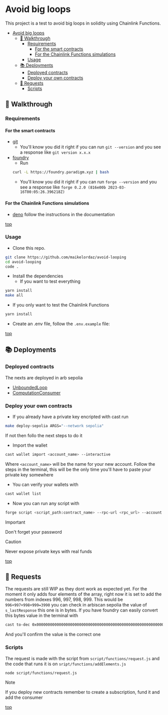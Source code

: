 # Avoid big loops
This project is a test to avoid big loops in solidity using Chainlink Functions. <br/>

- [Avoid big loops](#avoid-big-loops)
  - [:rocket: Walkthrough](#rocket-walkthrough)
    - [Requirements](#requirements)
      - [For the smart contracts](#for-the-smart-contracts)
      - [For the Chainlink Functions simulations](#for-the-chainlink-functions-simulations)
    - [Usage](#usage)
  - [:books: Deployments](#books-deployments)
    - [Deployed contracts](#deployed-contracts)
    - [Deploy your own contracts](#deploy-your-own-contracts)
  - [:dart: Requests](#dart-requests)
    - [Scripts](#scripts)

## :rocket: Walkthrough 

### Requirements

#### For the smart contracts

- [git](https://git-scm.com/book/en/v2/Getting-Started-Installing-Git)
  - You'll know you did it right if you can run `git --version` and you see a response like `git version x.x.x`
- [foundry](https://getfoundry.sh/)
  - Run
  ```bash
  curl -L https://foundry.paradigm.xyz | bash
  ```
  - You'll know you did it right if you can run `forge --version` and you see a response like `forge 0.2.0 (816e00b 2023-03-16T00:05:26.396218Z)`

#### For the Chainlink Functions simulations
- [deno](https://docs.deno.com/runtime/manual/) follow the instructions in the documentation

[top](#avoid-big-loops)

### Usage
- Clone this repo.
```bash
git clone https://github.com/maikelordaz/avoid-looping
cd avoid-looping
code .
```
- Install the dependencies
  - If you want to test everything
```bash
yarn install
make all
```
  - If you only want to test the Chainlink Functions
```bash
yarn install
``` 

- Create an .env file, follow the `.env.example` file: 

[top](#avoid-big-loops)

## :books: Deployments 

### Deployed contracts

The nexts are deployed in arb sepolia
- [UnboundedLoop](https://sepolia.arbiscan.io/address/0x96D3c43893f79F4Ae543A7297b0378Cb15746d83)
- [ComputationConsumer](https://sepolia.arbiscan.io/address/0x3cc54c633c8ba2cb768599236231b707ad2550d9)

### Deploy your own contracts

- If you already have a private key encripted with cast run
```bash
make deploy-sepolia ARGS="--network sepolia"
```
If not then follo the next steps to do it
- Import the wallet
```bash
cast wallet import <account_name> --interactive
```
Where `<account_name>` will be the name for your new account. Follow the steps in the terminal, this will be the only time you'll have to paste your private key somewhere

- You can verify your wallets with
```bash
cast wallet list
```

- Now you can run any script with
```bash
forge script <script_path:contract_name> --rpc-url <rpc_url> --account <account_name> --sender <address_from_private_key> --broadcast
```

> [!IMPORTANT]
> Don't forget your password

> [!CAUTION]
> Never expose private keys with real funds

[top](#avoid-big-loops)

## :dart: Requests

The requests are still WIP as they dont work as expected yet. For the moment it only adds four elements of the array, right now it is set to add the numbers from indexes 996, 997, 998, 999. This would be `996+997+998+999=3990` you can check in arbiscan sepolia the value of `s_lastResponse` this one is in bytes. If you have foundry can easily convert this bytes value in the terminal with 

```bash
cast to-dec 0x0000000000000000000000000000000000000000000000000000000000000f96
```

And you'll confirm the value is the correct one

### Scripts

The request is made with the script from `script/functions/request.js` and the code that runs it is on `sript/functions/addElements.js`

```bash
node script/functions/request.js
```
> [!NOTE]
> If you deploy new contracts remember to create a subscription, fund it and add the consumer

[top](#avoid-big-loops)



